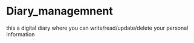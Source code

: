 # Diary_managemnent
this a digital diary where you can write/read/update/delete your personal information

